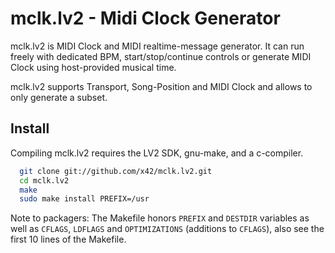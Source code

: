 mclk.lv2 - Midi Clock Generator
===============================

mclk.lv2 is MIDI Clock and MIDI realtime-message generator.
It can run freely with dedicated BPM, start/stop/continue controls
or generate MIDI Clock using host-provided musical time.

mclk.lv2 supports Transport, Song-Position and MIDI Clock and
allows to only generate a subset.

Install
-------

Compiling mclk.lv2 requires the LV2 SDK, gnu-make, and a c-compiler.

```bash
  git clone git://github.com/x42/mclk.lv2.git
  cd mclk.lv2
  make
  sudo make install PREFIX=/usr
```

Note to packagers: The Makefile honors `PREFIX` and `DESTDIR` variables as well
as `CFLAGS`, `LDFLAGS` and `OPTIMIZATIONS` (additions to `CFLAGS`), also
see the first 10 lines of the Makefile.
